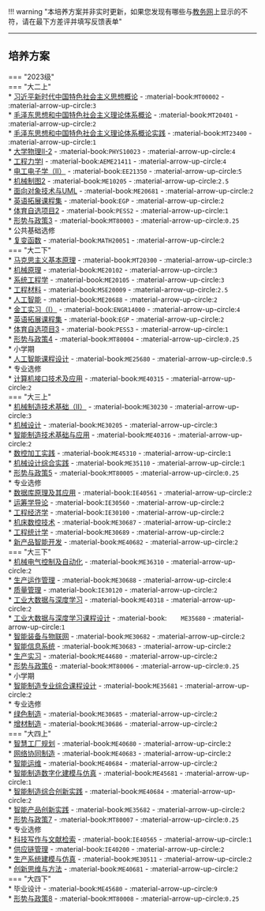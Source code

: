 !!! warning "本培养方案并非实时更新，如果您发现有哪些与[教务网](https://my.cqu.edu.cn)上显示的不符，请在最下方差评并填写反馈表单"

---

## 培养方案  

=== "2023级"  
    === "大二上"  
        * [习近平新时代中国特色社会主义思想概论](../../../课程/习近平新时代中国特色社会主义思想概论.md) - :material-book:`MT00002` - :material-arrow-up-circle:`3`  
        * [毛泽东思想和中国特色社会主义理论体系概论](../../../课程/毛泽东思想和中国特色社会主义理论体系概论.md) - :material-book:`MT20401` - :material-arrow-up-circle:`2`  
        * [毛泽东思想和中国特色社会主义理论体系概论实践](../../../课程/毛泽东思想和中国特色社会主义理论体系概论实践.md) - :material-book:`MT23400` - :material-arrow-up-circle:`1`  
        * [大学物理Ⅱ-2](../../../课程/大学物理.md) - :material-book:`PHYS10023` - :material-arrow-up-circle:`4`  
        * [工程力学Ⅰ](../../../课程/工程力学.md) - :material-book:`AEME21411` - :material-arrow-up-circle:`4`  
        * [电工电子学（Ⅱ）](../../../课程/电工电子学.md) - :material-book:`EE21350` - :material-arrow-up-circle:`5`  
        * [机械制图2](../../../课程/机械制图.md) - :material-book:`ME10205` - :material-arrow-up-circle:`2.5`  
        * [面向对象技术与UML](../../../课程/面向对象技术与UML.md) - :material-book:`ME20681` - :material-arrow-up-circle:`2`  
        * [英语拓展课程集](../../../课程/英语.md) - :material-book:`EGP` - :material-arrow-up-circle:`2`  
        * [体育自选项目2](../../../课程/体育.md) - :material-book:`PESS2` - :material-arrow-up-circle:`1`  
        * [形势与政策3](../../../课程/形势与政策.md) - :material-book:`MT80003` - :material-arrow-up-circle:`0.25`  
        * 公共基础选修  
            * [复变函数](../../../课程/复变函数.md) - :material-book:`MATH20051` - :material-arrow-up-circle:`2`  
    === "大二下"  
        * [马克思主义基本原理](../../../课程/马克思主义基本原理.md) - :material-book:`MT20300` - :material-arrow-up-circle:`3`  
        * [机械原理](../../../课程/机械原理.md) - :material-book:`ME20102` - :material-arrow-up-circle:`3`  
        * [系统工程学](../../../课程/系统工程学.md) - :material-book:`ME20105` - :material-arrow-up-circle:`3`  
        * [工程材料](../../../课程/工程材料.md) - :material-book:`MSE20009` - :material-arrow-up-circle:`2.5`  
        * [人工智能](../../../课程/人工智能.md) - :material-book:`ME20688` - :material-arrow-up-circle:`2`  
        * [金工实习（Ⅰ）](../../../课程/金工实习.md) - :material-book:`ENGR14000` - :material-arrow-up-circle:`4`  
        * [英语拓展课程集](../../../课程/英语.md) - :material-book:`EGP` - :material-arrow-up-circle:`2`  
        * [体育自选项目3](../../../课程/体育.md) - :material-book:`PESS3` - :material-arrow-up-circle:`1`  
        * [形势与政策4](../../../课程/形势与政策.md) - :material-book:`MT80004` - :material-arrow-up-circle:`0.25`  
        * 小学期  
            * [人工智能课程设计](../../../课程/人工智能课程设计.md) - :material-book:`ME25680` - :material-arrow-up-circle:`0.5`  
        * 专业选修  
            * [计算机接口技术及应用](../../../课程/计算机接口技术及应用.md) - :material-book:`ME40315` - :material-arrow-up-circle:`2`  
    === "大三上"  
        * [机械制造技术基础（Ⅱ）](../../../课程/机械制造技术基础.md) - :material-book:`ME30230` - :material-arrow-up-circle:`3`  
        * [机械设计](../../../课程/机械设计.md) - :material-book:`ME30205` - :material-arrow-up-circle:`3`  
        * [智能制造技术基础与应用](../../../课程/智能制造技术基础与应用.md) - :material-book:`ME40316` - :material-arrow-up-circle:`2`  
        * [数控加工实践](../../../课程/数控加工实践.md) - :material-book:`ME45310` - :material-arrow-up-circle:`1`  
        * [机械设计综合实践](../../../课程/机械设计综合实践.md) - :material-book:`ME35110` - :material-arrow-up-circle:`1`  
        * [形势与政策5](../../../课程/形势与政策.md) - :material-book:`MT80005` - :material-arrow-up-circle:`0.25`  
        * 专业选修  
            * [数据库原理及其应用](../../../课程/数据库原理及其应用.md) - :material-book:`IE40561` - :material-arrow-up-circle:`2`  
            * [运筹学导论](../../../课程/运筹学导论.md) - :material-book:`IE30560` - :material-arrow-up-circle:`2`  
            * [工程经济学](../../../课程/工程经济学.md) - :material-book:`IE30100` - :material-arrow-up-circle:`2`  
            * [机床数控技术](../../../课程/机床数控技术.md) - :material-book:`ME30687` - :material-arrow-up-circle:`2`  
            * [工程统计学](../../../课程/工程统计学.md) - :material-book:`ME30689` - :material-arrow-up-circle:`2`  
            * [新产品智能开发](../../../课程/新产品智能开发.md) - :material-book:`ME40682` - :material-arrow-up-circle:`2`  
    === "大三下"  
        * [机械电气控制及自动化](../../../课程/机械电气控制及自动化.md) - :material-book:`ME36310` - :material-arrow-up-circle:`2`  
        * [生产运作管理](../../../课程/生产运作管理.md) - :material-book:`ME30688` - :material-arrow-up-circle:`4`  
        * [质量管理](../../../课程/质量管理.md) - :material-book:`IE30120` - :material-arrow-up-circle:`2`  
        * [工业大数据与深度学习](../../../课程/工业大数据与深度学习.md) - :material-book:`ME40318` - :material-arrow-up-circle:`2`  
        * [工业大数据与深度学习课程设计](../../../课程/工业大数据与深度学习课程设计.md) - :material-book:`	ME35680` - :material-arrow-up-circle:`1`  
        * [智能装备与物联网](../../../课程/智能装备与物联网.md) - :material-book:`ME30682` - :material-arrow-up-circle:`2`  
        * [智能信息系统](../../../课程/智能信息系统.md) - :material-book:`ME30683` - :material-arrow-up-circle:`2`  
        * [生产实习](../../../课程/生产实习.md) - :material-book:`ME44680` - :material-arrow-up-circle:`2`  
        * [形势与政策6](../../../课程/形势与政策.md) - :material-book:`MT80006` - :material-arrow-up-circle:`0.25`  
        * 小学期  
            * [智能制造专业综合课程设计](../../../课程/智能制造专业综合课程设计.md) - :material-book:`ME35681` - :material-arrow-up-circle:`2`  
        * 专业选修  
            * [绿色制造](../../../课程/绿色制造.md) - :material-book:`ME30685` - :material-arrow-up-circle:`2`  
            * [增材制造](../../../课程/增材制造.md) - :material-book:`ME30686` - :material-arrow-up-circle:`2`  
    === "大四上"  
        * [智慧工厂规划](../../../课程/智慧工厂规划.md) - :material-book:`ME40680` - :material-arrow-up-circle:`2`  
        * [网络协同制造](../../../课程/网络协同制造.md) - :material-book:`ME40683` - :material-arrow-up-circle:`2`  
        * [智能运维](../../../课程/智能运维.md) - :material-book:`ME40684` - :material-arrow-up-circle:`2`  
        * [智能制造数字化建模与仿真](../../../课程/智能制造数字化建模与仿真.md) - :material-book:`ME45681` - :material-arrow-up-circle:`1`  
        * [智能制造综合创新实践](../../../课程/智能制造综合创新实践.md) - :material-book:`ME40684` - :material-arrow-up-circle:`2`  
        * [智能产品创新实践](../../../课程/智能产品创新实践.md) - :material-book:`ME35682` - :material-arrow-up-circle:`2`  
        * [形势与政策7](../../../课程/形势与政策.md) - :material-book:`MT80007` - :material-arrow-up-circle:`0.25`  
        * 专业选修  
            * [科技写作与文献检索](../../../课程/科技写作与文献检索.md) - :material-book:`IE40565` - :material-arrow-up-circle:`1`  
            * [供应链管理](../../../课程/供应链管理.md) - :material-book:`IE40200` - :material-arrow-up-circle:`2`  
            * [生产系统建模与仿真](../../../课程/生产系统建模与仿真.md) - :material-book:`ME30511` - :material-arrow-up-circle:`2`  
            * [创新思维与方法](../../../课程/创新思维与方法.md) - :material-book:`ME40681` - :material-arrow-up-circle:`2`  
    === "大四下"  
        * 毕业设计 - :material-book:`ME45680` - :material-arrow-up-circle:`9`  
        * [形势与政策8](../../../课程/形势与政策.md) - :material-book:`MT80008` - :material-arrow-up-circle:`0.25`  
